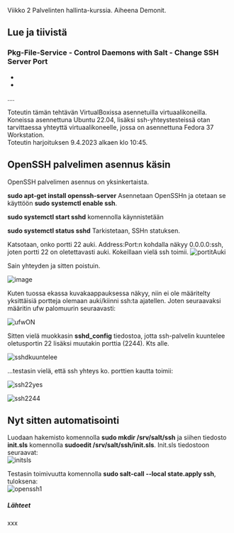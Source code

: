 Viikko 2 Palvelinten hallinta-kurssia. Aiheena Demonit.

## Lue ja tiivistä

### Pkg-File-Service - Control Daemons with Salt - Change SSH Server Port

-
-
....

Toteutin tämän tehtävän VirtualBoxissa asennetuilla virtuaalikoneilla. Koneissa asennettuna Ubuntu 22.04, lisäksi ssh-yhteystesteissä otan tarvittaessa yhteyttä virtuaalikoneelle, jossa on asennettuna Fedora 37 Workstation.  
Toteutin harjoituksen 9.4.2023 alkaen klo 10:45.

## OpenSSH palvelimen asennus käsin

OpenSSH palvelimen asennus on yksinkertaista.  

**sudo apt-get install openssh-server**  Asennetaan OpenSSHn ja otetaan se käyttöön **sudo systemctl enable ssh**.  

**sudo systemctl start sshd** komennolla käynnistetään 

**sudo systemctl status sshd** Tarkistetaan, SSHn statuksen.  

Katsotaan, onko portti 22 auki. Address:Port:n kohdalla näkyy 0.0.0.0:ssh, joten portti 22 on oletettavasti auki. Kokeillaan vielä ssh toimii.
![portitAuki](https://user-images.githubusercontent.com/78509164/230759535-8b1d556c-feb3-4854-820e-f917dfdc44d0.png)  

Sain yhteyden ja sitten poistuin.

![image](https://user-images.githubusercontent.com/78509164/230762717-7ed27d42-ad38-4128-bf97-1e209d4f2a9b.png)

Kuten tuossa ekassa kuvakaappauksessa näkyy, niin ei ole määritelty yksittäisiä portteja olemaan auki/kiinni ssh:ta ajatellen. Joten seuraavaksi määritin ufw palomuurin seuraavasti:  

![ufwON](https://user-images.githubusercontent.com/78509164/230764370-22be4ac5-e7da-4a4d-85f3-35ded04eb63c.png)

Sitten vielä muokkasin **sshd_config** tiedostoa, jotta ssh-palvelin kuuntelee oletusportin 22 lisäksi muutakin porttia (2244). Kts alle.  

![sshdkuuntelee](https://user-images.githubusercontent.com/78509164/230765704-ebbad97c-437a-4606-ab3e-c63df8511b1e.png)

...testasin vielä, että ssh yhteys ko. porttien kautta toimii:  

 ![ssh22yes](https://user-images.githubusercontent.com/78509164/230765759-e06273ce-cbc2-4812-8055-7d47d73390f3.png)  
 
 ![ssh2244](https://user-images.githubusercontent.com/78509164/230765761-d8b171e0-0f10-42fd-991c-ee011acc8944.png)  
 
## Nyt sitten automatisointi  

Luodaan hakemisto komennolla **sudo mkdir /srv/salt/ssh** ja siihen tiedosto **init.sls** komennolla **sudoedit /srv/salt/ssh/init.sls**. Init.sls tiedostoon seuraavat:  
![initsls](https://user-images.githubusercontent.com/78509164/230780908-ee1326e3-6e57-4717-b07a-75bafa19df31.png)

Testasin toimivuutta komennolla **sudo salt-call --local state.apply ssh**, tuloksena:  
![openssh1](https://user-images.githubusercontent.com/78509164/230781795-48e96421-b9f9-4215-8233-1f117dfdda56.png)




  
##### Lähteet

xxx
